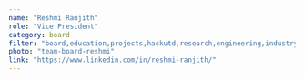 ```yaml
---
name: "Reshmi Ranjith"
role: "Vice President"
category: board
filter: "board,education,projects,hackutd,research,engineering,industry,media"
photo: "team-board-reshmi"
link: "https://www.linkedin.com/in/reshmi-ranjith/"
---
```

